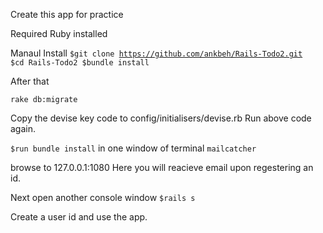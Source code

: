 Create this app for practice

Required
Ruby installed

Manaul Install
<code>$git clone https://github.com/ankbeh/Rails-Todo2.git
$cd Rails-Todo2
$bundle install</code>

After that

<code>rake db:migrate</code>

Copy the devise key code to config/initialisers/devise.rb
Run above code again.

<code>$run bundle install</code>
in one window of terminal
<code>mailcatcher</code>

browse to 127.0.0.1:1080
Here you will reacieve email upon regestering an id.

Next open another console window
<code>$rails s</code>

Create a user id and use the app.